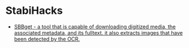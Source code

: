 # StabiHacks

* [SBBget - a tool that is capable of downloading digitized media, the associated metadata, and its fulltext. it also extracts images that have been detected by the OCR.](sbbget.py)


